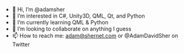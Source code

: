 - 👋 Hi, I’m @adamsher
- 👀 I’m interested in C#, Unity3D, QML, Qt, and Python
- 🌱 I’m currently learning QML & Python
- 💞️ I’m looking to collaborate on anything I guess
- 📫 How to reach me: adam@shernet.com or @AdamDavidSher on Twitter

<!---
adamsher/adamsher is a ✨ special ✨ repository because its `README.md` (this file) appears on your GitHub profile.
You can click the Preview link to take a look at your changes.
--->

